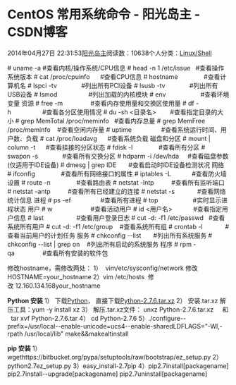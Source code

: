 
# CentOS 常用系统命令 - 阳光岛主 - CSDN博客

2014年04月27日 22:31:53[阳光岛主](https://me.csdn.net/sunboy_2050)阅读数：10638个人分类：[Linux/Shell																](https://blog.csdn.net/sunboy_2050/article/category/655460)



\# uname -a
\#查看内核/操作系统/CPU信息
\# head -n 1 /etc/issue   \#查看操作系统版本
\# cat /proc/cpuinfo      \#查看CPU信息
\# hostname               \#查看计算机名
\# lspci -tv              \#列出所有PCI设备
\# lsusb -tv              \#列出所有USB设备
\# lsmod                  \#列出加载的内核模块
\# env                    \#查看环境变量
资源
\# free -m                \#查看内存使用量和交换区使用量
\# df -h                  \#查看各分区使用情况
\# du -sh <目录名>        \#查看指定目录的大小
\# grep MemTotal /proc/meminfo   \#查看内存总量
\# grep MemFree /proc/meminfo    \#查看空闲内存量
\# uptime                 \#查看系统运行时间、用户数、负载
\# cat /proc/loadavg      \#查看系统负载
磁盘和分区
\# mount | column -t      \#查看挂接的分区状态
\# fdisk -l               \#查看所有分区
\# swapon -s              \#查看所有交换分区
\# hdparm -i /dev/hda     \#查看磁盘参数(仅适用于IDE设备)
\# dmesg | grep IDE       \#查看启动时IDE设备检测状况
网络
\# ifconfig               \#查看所有网络接口的属性
\# iptables -L            \#查看防火墙设置
\# route -n               \#查看路由表
\# netstat -lntp          \#查看所有监听端口
\# netstat -antp          \#查看所有已经建立的连接
\# netstat -s             \#查看网络统计信息
进程
\# ps -ef                 \#查看所有进程
\# top                    \#实时显示进程状态
用户
\# w                      \#查看活动用户
\# id <用户名>            \#查看指定用户信息
\# last                   \#查看用户登录日志
\# cut -d: -f1 /etc/passwd   \#查看系统所有用户
\# cut -d: -f1 /etc/group    \#查看系统所有组
\# crontab -l             \#查看当前用户的计划任务
服务
\# chkconfig --list       \#列出所有系统服务
\# chkconfig --list | grep on    \#列出所有启动的系统服务
程序
\# rpm -qa                \#查看所有安装的软件包

修改hostname，需修改两处：
1）  vim/etc/sysconfig/network 修改 HOSTNAME=your_hostname
2）vim /etc/hosts  修改 12.160.134.168your_hostname

**Python 安装**
1） 下载[Python](http://www.python.org/downloads/)， 直接下载[Python-2.7.6.tar.xz](http://www.python.org/ftp/python/2.7.6/Python-2.7.6.tar.xz)
2） 安装.tar.xz 解压工具：yum -y install xz
3） 解压.tar.xz文件： unxz Python-2.7.6.tar.xz     和   tar xvf Python-2.7.6.tar
4） cd Python-2.7.6
5）./configure--prefix=/usr/local--enable-unicode=ucs4--enable-sharedLDFLAGS="-Wl,-rpath /usr/local/lib"
make&&makealtinstall

**pip 安装**
1）wgethttps://bitbucket.org/pypa/setuptools/raw/bootstrap/ez_setup.py
2）python2.7ez_setup.py
3）easy_install-2.7pip
4）pip2.7install[packagename]
pip2.7install--upgrade[packagename]
pip2.7uninstall[packagename]


